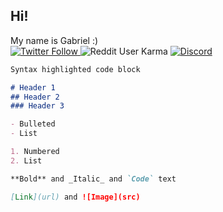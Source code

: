 ## Hi!
My name is Gabriel :) <br>
<a href="https://twitter.com/TheGemDev">
<img alt="Twitter Follow" src="https://img.shields.io/twitter/follow/TheGemDev?color=%2308A0E9&label=Follow&logo=twitter&logoColor=%2308A0E9&style=flat-square">
</a>
<img alt="Reddit User Karma" src="https://img.shields.io/reddit/user-karma/combined/The_Gem_Dev?label=Reddit&style=social">
<a href="https://discord.gg/bTdu5sr">
<img alt="Discord" src="https://img.shields.io/discord/712570994690359297?label=Discord&logo=discord&style=flat-square">
</a>


```markdown
Syntax highlighted code block

# Header 1
## Header 2
### Header 3

- Bulleted
- List

1. Numbered
2. List

**Bold** and _Italic_ and `Code` text

[Link](url) and ![Image](src)
```


